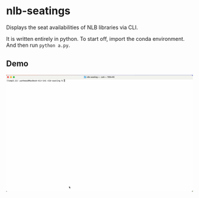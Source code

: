 # nlb-seatings
Displays the seat availabilities of NLB libraries via CLI.

It is written entirely in python. To start off, import the conda environment. And then run `python a.py`.

## Demo
![](demo.gif)